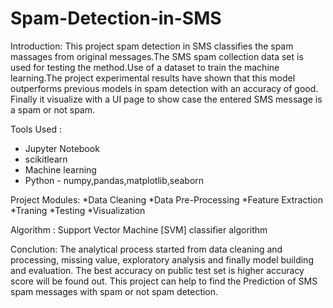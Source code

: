 # Spam-Detection-in-SMS
Introduction:
  This project spam detection in SMS classifies the spam massages from original messages.The SMS spam collection data set is used for testing the method.Use of a dataset to train the machine learning.The project experimental results have shown that this model outperforms previous models in spam detection with an accuracy of good.
Finally it visualize with a UI page to show case the entered SMS message is a spam or not spam.

Tools Used :
  * Jupyter Notebook
  * scikitlearn
  * Machine learning
  * Python - numpy,pandas,matplotlib,seaborn

Project Modules:
  *Data Cleaning
  *Data Pre-Processing
  *Feature Extraction
  *Traning
  *Testing
  *Visualization

Algorithm :
Support Vector Machine [SVM] classifier algorithm

Conclution:
   The analytical process started from data cleaning and processing, missing value, exploratory analysis and finally model building and evaluation. The best accuracy on public test set is higher accuracy score will be found out. This project can help to find the Prediction of SMS spam messages with spam or not spam detection. 
   
   



  

